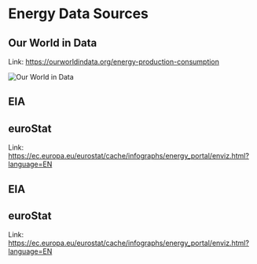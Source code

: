 # Energy Data Sources

## Our World in Data

Link: https://ourworldindata.org/energy-production-consumption 


![Our World in Data](/workspaces/EAGE_PythonRenewableEnergyCourse/EAGE_PythonRenewableEnergyCourse/images/section4/section4_ourworldindata_1.PNG)

## EIA

## euroStat

Link: https://ec.europa.eu/eurostat/cache/infographs/energy_portal/enviz.html?language=EN

## EIA

## euroStat

Link: https://ec.europa.eu/eurostat/cache/infographs/energy_portal/enviz.html?language=EN